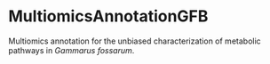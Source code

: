 # MultiomicsAnnotationGFB
Multiomics annotation for the unbiased characterization of metabolic pathways in <i>Gammarus fossarum</i>.

